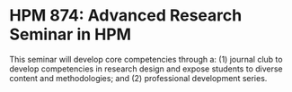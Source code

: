 # HPM 874: Advanced Research Seminar in HPM

This seminar will develop core competencies through a: (1) journal club to develop competencies in research design and expose students to diverse content and methodologies; and (2) professional development series.